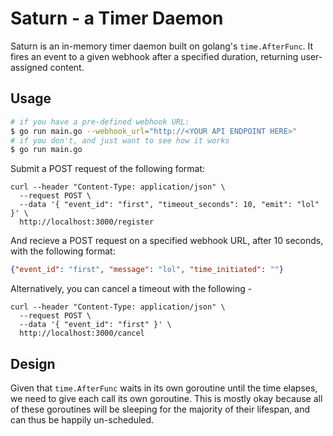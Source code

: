 # Saturn - a Timer Daemon

Saturn is an in-memory timer daemon built on golang's `time.AfterFunc`. It fires an event to a given webhook after a specified duration, returning user-assigned content.

## Usage 

```bash
# if you have a pre-defined webhook URL:
$ go run main.go --webhook_url="http://<YOUR API ENDPOINT HERE>"
# if you don't, and just want to see how it works
$ go run main.go 
```

Submit a POST request of the following format:

```
curl --header "Content-Type: application/json" \
  --request POST \
  --data '{ "event_id": "first", "timeout_seconds": 10, "emit": "lol" }' \
  http://localhost:3000/register

```

And recieve a POST request on a specified webhook URL, after 10 seconds, with the following format:
```json
{"event_id": "first", "message": "lol", "time_initiated": ""}
```

Alternatively, you can cancel a timeout with the following  -

```
curl --header "Content-Type: application/json" \
  --request POST \
  --data '{ "event_id": "first" }' \
  http://localhost:3000/cancel

```

## Design

Given that `time.AfterFunc` waits in its own goroutine until the time elapses, we need to give each call its own goroutine. This is mostly okay because all of these goroutines will be sleeping for the majority of their lifespan, and can thus be happily un-scheduled. 

